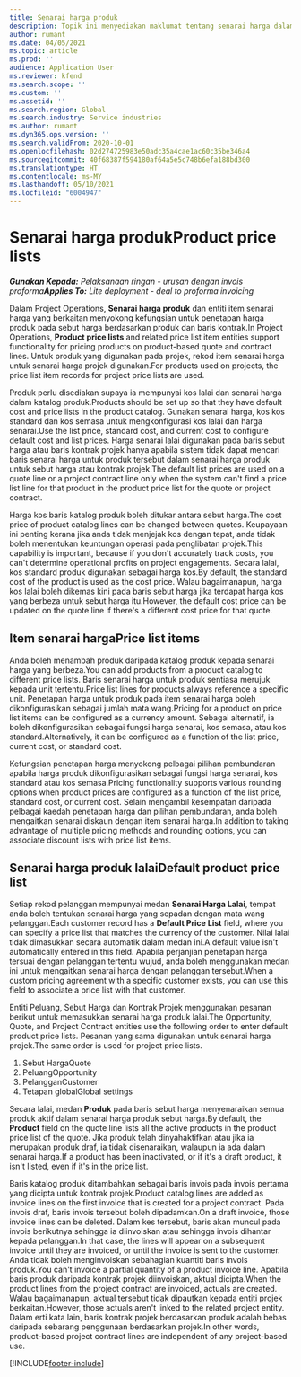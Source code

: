 ```yaml
---
title: Senarai harga produk
description: Topik ini menyediakan maklumat tentang senarai harga dalam penetapan harga katalog yang digunakan untuk sebut harga dan kontrak projek.
author: rumant
ms.date: 04/05/2021
ms.topic: article
ms.prod: ''
audience: Application User
ms.reviewer: kfend
ms.search.scope: ''
ms.custom: ''
ms.assetid: ''
ms.search.region: Global
ms.search.industry: Service industries
ms.author: rumant
ms.dyn365.ops.version: ''
ms.search.validFrom: 2020-10-01
ms.openlocfilehash: 02d274725983e50adc35a4cae1ac60c35be346a4
ms.sourcegitcommit: 40f68387f594180af64a5e5c748b6efa188bd300
ms.translationtype: HT
ms.contentlocale: ms-MY
ms.lasthandoff: 05/10/2021
ms.locfileid: "6004947"
---
```

# <a name="product-price-lists"></a><span data-ttu-id="af768-103">Senarai harga produk</span><span class="sxs-lookup"><span data-stu-id="af768-103">Product price lists</span></span>

<span data-ttu-id="af768-104">_**Gunakan Kepada:** Pelaksanaan ringan - urusan dengan invois proforma_</span><span class="sxs-lookup"><span data-stu-id="af768-104">_**Applies To:** Lite deployment - deal to proforma invoicing_</span></span>

 <span data-ttu-id="af768-105">Dalam Project Operations, **Senarai harga produk** dan entiti item senarai harga yang berkaitan menyokong kefungsian untuk penetapan harga produk pada sebut harga berdasarkan produk dan baris kontrak.</span><span class="sxs-lookup"><span data-stu-id="af768-105">In Project Operations, **Product price lists** and related price list item entities support functionality for pricing products on product-based quote and contract lines.</span></span> <span data-ttu-id="af768-106">Untuk produk yang digunakan pada projek, rekod item senarai harga untuk senarai harga projek digunakan.</span><span class="sxs-lookup"><span data-stu-id="af768-106">For products used on projects, the price list item records for project price lists are used.</span></span> 

<span data-ttu-id="af768-107">Produk perlu disediakan supaya ia mempunyai kos lalai dan senarai harga dalam katalog produk.</span><span class="sxs-lookup"><span data-stu-id="af768-107">Products should be set up so that they have default cost and price lists in the product catalog.</span></span> <span data-ttu-id="af768-108">Gunakan senarai harga, kos kos standard dan kos semasa untuk mengkonfigurasi kos lalai dan harga senarai.</span><span class="sxs-lookup"><span data-stu-id="af768-108">Use the list price, standard cost, and current cost to configure default cost and list prices.</span></span> <span data-ttu-id="af768-109">Harga senarai lalai digunakan pada baris sebut harga atau baris kontrak projek hanya apabila sistem tidak dapat mencari baris senarai harga untuk produk tersebut dalam senarai harga produk untuk sebut harga atau kontrak projek.</span><span class="sxs-lookup"><span data-stu-id="af768-109">The default list prices are used on a quote line or a project contract line only when the system can't find a price list line for that product in the product price list for the quote or project contract.</span></span>

<span data-ttu-id="af768-110">Harga kos baris katalog produk boleh ditukar antara sebut harga.</span><span class="sxs-lookup"><span data-stu-id="af768-110">The cost price of product catalog lines can be changed between quotes.</span></span> <span data-ttu-id="af768-111">Keupayaan ini penting kerana jika anda tidak menjejak kos dengan tepat, anda tidak boleh menentukan keuntungan operasi pada penglibatan projek.</span><span class="sxs-lookup"><span data-stu-id="af768-111">This capability is important, because if you don't accurately track costs, you can't determine operational profits on project engagements.</span></span> <span data-ttu-id="af768-112">Secara lalai, kos standard produk digunakan sebagai harga kos.</span><span class="sxs-lookup"><span data-stu-id="af768-112">By default, the standard cost of the product is used as the cost price.</span></span> <span data-ttu-id="af768-113">Walau bagaimanapun, harga kos lalai boleh dikemas kini pada baris sebut harga jika terdapat harga kos yang berbeza untuk sebut harga itu.</span><span class="sxs-lookup"><span data-stu-id="af768-113">However, the default cost price can be updated on the quote line if there's a different cost price for that quote.</span></span>

## <a name="price-list-items"></a><span data-ttu-id="af768-114">Item senarai harga</span><span class="sxs-lookup"><span data-stu-id="af768-114">Price list items</span></span>

<span data-ttu-id="af768-115">Anda boleh menambah produk daripada katalog produk kepada senarai harga yang berbeza.</span><span class="sxs-lookup"><span data-stu-id="af768-115">You can add products from a product catalog to different price lists.</span></span> <span data-ttu-id="af768-116">Baris senarai harga untuk produk sentiasa merujuk kepada unit tertentu.</span><span class="sxs-lookup"><span data-stu-id="af768-116">Price list lines for products always reference a specific unit.</span></span> <span data-ttu-id="af768-117">Penetapan harga untuk produk pada item senarai harga boleh dikonfigurasikan sebagai jumlah mata wang.</span><span class="sxs-lookup"><span data-stu-id="af768-117">Pricing for a product on price list items can be configured as a currency amount.</span></span> <span data-ttu-id="af768-118">Sebagai alternatif, ia boleh dikonfigurasikan sebagai fungsi harga senarai, kos semasa, atau kos standard.</span><span class="sxs-lookup"><span data-stu-id="af768-118">Alternatively, it can be configured as a function of the list price, current cost, or standard cost.</span></span>

<span data-ttu-id="af768-119">Kefungsian penetapan harga menyokong pelbagai pilihan pembundaran apabila harga produk dikonfigurasikan sebagai fungsi harga senarai, kos standard atau kos semasa.</span><span class="sxs-lookup"><span data-stu-id="af768-119">Pricing functionality supports various rounding options when product prices are configured as a function of the list price, standard cost, or current cost.</span></span> <span data-ttu-id="af768-120">Selain mengambil kesempatan daripada pelbagai kaedah penetapan harga dan pilihan pembundaran, anda boleh mengaitkan senarai diskaun dengan item senarai harga.</span><span class="sxs-lookup"><span data-stu-id="af768-120">In addition to taking advantage of multiple pricing methods and rounding options, you can associate discount lists with price list items.</span></span> 

 
## <a name="default-product-price-list"></a><span data-ttu-id="af768-121">Senarai harga produk lalai</span><span class="sxs-lookup"><span data-stu-id="af768-121">Default product price list</span></span>
<span data-ttu-id="af768-122">Setiap rekod pelanggan mempunyai medan **Senarai Harga Lalai**, tempat anda boleh tentukan senarai harga yang sepadan dengan mata wang pelanggan.</span><span class="sxs-lookup"><span data-stu-id="af768-122">Each customer record has a **Default Price List** field, where you can specify a price list that matches the currency of the customer.</span></span> <span data-ttu-id="af768-123">Nilai lalai tidak dimasukkan secara automatik dalam medan ini.</span><span class="sxs-lookup"><span data-stu-id="af768-123">A default value isn't automatically entered in this field.</span></span> <span data-ttu-id="af768-124">Apabila perjanjian penetapan harga tersuai dengan pelanggan tertentu wujud, anda boleh menggunakan medan ini untuk mengaitkan senarai harga dengan pelanggan tersebut.</span><span class="sxs-lookup"><span data-stu-id="af768-124">When a custom pricing agreement with a specific customer exists, you can use this field to associate a price list with that customer.</span></span>

<span data-ttu-id="af768-125">Entiti Peluang, Sebut Harga dan Kontrak Projek menggunakan pesanan berikut untuk memasukkan senarai harga produk lalai.</span><span class="sxs-lookup"><span data-stu-id="af768-125">The Opportunity, Quote, and Project Contract entities use the following order to enter default product price lists.</span></span> <span data-ttu-id="af768-126">Pesanan yang sama digunakan untuk senarai harga projek.</span><span class="sxs-lookup"><span data-stu-id="af768-126">The same order is used for project price lists.</span></span>

1.  <span data-ttu-id="af768-127">Sebut Harga</span><span class="sxs-lookup"><span data-stu-id="af768-127">Quote</span></span>
2.  <span data-ttu-id="af768-128">Peluang</span><span class="sxs-lookup"><span data-stu-id="af768-128">Opportunity</span></span>
3.  <span data-ttu-id="af768-129">Pelanggan</span><span class="sxs-lookup"><span data-stu-id="af768-129">Customer</span></span>
4.  <span data-ttu-id="af768-130">Tetapan global</span><span class="sxs-lookup"><span data-stu-id="af768-130">Global settings</span></span> 

<span data-ttu-id="af768-131">Secara lalai, medan **Produk** pada baris sebut harga menyenaraikan semua produk aktif dalam senarai harga produk sebut harga.</span><span class="sxs-lookup"><span data-stu-id="af768-131">By default, the **Product** field on the quote line lists all the active products in the product price list of the quote.</span></span> <span data-ttu-id="af768-132">Jika produk telah dinyahaktifkan atau jika ia merupakan produk draf, ia tidak disenaraikan, walaupun ia ada dalam senarai harga.</span><span class="sxs-lookup"><span data-stu-id="af768-132">If a product has been inactivated, or if it's a draft product, it isn't listed, even if it's in the price list.</span></span> 

<span data-ttu-id="af768-133">Baris katalog produk ditambahkan sebagai baris invois pada invois pertama yang dicipta untuk kontrak projek.</span><span class="sxs-lookup"><span data-stu-id="af768-133">Product catalog lines are added as invoice lines on the first invoice that is created for a project contract.</span></span> <span data-ttu-id="af768-134">Pada invois draf, baris invois tersebut boleh dipadamkan.</span><span class="sxs-lookup"><span data-stu-id="af768-134">On a draft invoice, those invoice lines can be deleted.</span></span> <span data-ttu-id="af768-135">Dalam kes tersebut, baris akan muncul pada invois berikutnya sehingga ia diinvoiskan atau sehingga invois dihantar kepada pelanggan.</span><span class="sxs-lookup"><span data-stu-id="af768-135">In that case, the lines will appear on a subsequent invoice until they are invoiced, or until the invoice is sent to the customer.</span></span> <span data-ttu-id="af768-136">Anda tidak boleh menginvoiskan sebahagian kuantiti baris invois produk.</span><span class="sxs-lookup"><span data-stu-id="af768-136">You can't invoice a partial quantity of a product invoice line.</span></span> <span data-ttu-id="af768-137">Apabila baris produk daripada kontrak projek diinvoiskan, aktual dicipta.</span><span class="sxs-lookup"><span data-stu-id="af768-137">When the product lines from the project contract are invoiced, actuals are created.</span></span> <span data-ttu-id="af768-138">Walau bagaimanapun, aktual tersebut tidak dipautkan kepada entiti projek berkaitan.</span><span class="sxs-lookup"><span data-stu-id="af768-138">However, those actuals aren't linked to the related project entity.</span></span> <span data-ttu-id="af768-139">Dalam erti kata lain, baris kontrak projek berdasarkan produk adalah bebas daripada sebarang penggunaan berdasarkan projek.</span><span class="sxs-lookup"><span data-stu-id="af768-139">In other words, product-based project contract lines are independent of any project-based use.</span></span> 


[!INCLUDE[footer-include](../includes/footer-banner.md)]
